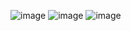 ![image](https://github.com/zakaria0101echifaouy/Linux-Shell-HackerRank/assets/108145379/5f6b66f7-18c7-4191-9cd2-7d4b862dc2bc)
![image](https://github.com/zakaria0101echifaouy/Linux-Shell-HackerRank/assets/108145379/992f5522-7165-4051-9fce-edc9f7471418)
![image](https://github.com/zakaria0101echifaouy/Linux-Shell-HackerRank/assets/108145379/2eb451bc-c856-4b15-a766-5cb9c4d6a220)
